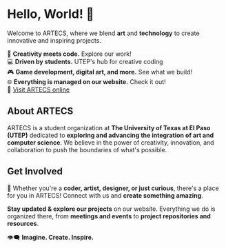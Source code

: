 # Hello, World! 👋  
Welcome to ARTECS, where we blend **art** and **technology** to create innovative and inspiring projects.  

🎨 **Creativity meets code.** Explore our work!  
💻 **Driven by students.** UTEP's hub for creative coding  
🎮 **Game development, digital art, and more.** See what we build!  
🌐 **Everything is managed on our website.** Check it out!  
🔗 [Visit ARTECS online](https://www.artecs.org/)  

## About ARTECS  
ARTECS is a student organization at **The University of Texas at El Paso (UTEP)** dedicated to **exploring and advancing the integration of art and computer science**.
We believe in the power of creativity, innovation, and collaboration to push the boundaries of what's possible.  

## Get Involved  
🚀 Whether you're a **coder, artist, designer, or just curious**, there's a place for you in ARTECS! Connect with us and **create something amazing**.  

**Stay updated & explore our projects** on our website. Everything we do is organized there, from **meetings and events** to **project repositories and resources**.  

👁️‍🗨️ **Imagine. Create. Inspire.**
